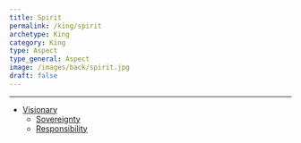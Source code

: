 ```yaml
---
title: Spirit
permalink: /king/spirit
archetype: King
category: King
type: Aspect
type_general: Aspect
image: /images/back/spirit.jpg
draft: false
---
```


---
- [Visionary](/king/spirit/visionary)
  - [Sovereignty](/king/spirit/visionary/sovereignty)
  - [Responsibility](/king/spirit/visionary/responsibility)
